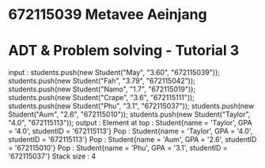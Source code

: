 # 672115039 Metavee Aeinjang
# ADT & Problem solving - Tutorial 3
input : students.push(new Student("May", "3.60", "672115039"));
        students.push(new Student("Fah", "3.79", "672115042"));
        students.push(new Student("Namo", "1.7", "672115019"));
        students.push(new Student("Crape", "3.6", "672115111"));
        students.push(new Student("Phu", "3.1", "672115037"));
        students.push(new Student("Aum", "2.6", "672115010"));
        students.push(new Student("Taylor", "4.0", "672115113"));
output : Element at top : Student{name = 'Taylor', GPA = '4.0', studentID = '672115113'}
Pop : Student{name = 'Taylor', GPA = '4.0', studentID = '672115113'}
Pop : Student{name = 'Aum', GPA = '2.6', studentID = '672115010'}
Pop : Student{name = 'Phu', GPA = '3.1', studentID = '672115037'}
Stack size : 4

